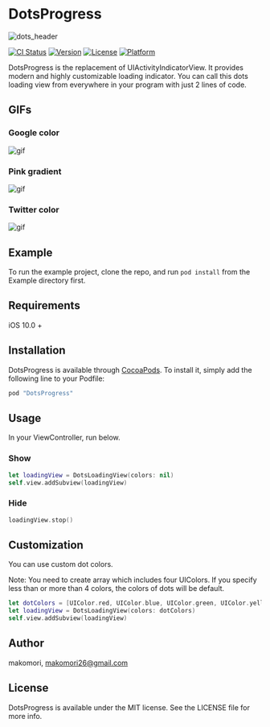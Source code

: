 # DotsProgress
![dots_header](https://github.com/makomori/DotsProgress/blob/master/dots_header.png "dots header")

[![CI Status](http://img.shields.io/travis/makomori/DotsProgress.svg?style=flat)](https://travis-ci.org/makomori/DotsProgress)
[![Version](https://img.shields.io/cocoapods/v/DotsProgress.svg?style=flat)](http://cocoapods.org/pods/DotsProgress)
[![License](https://img.shields.io/cocoapods/l/DotsProgress.svg?style=flat)](http://cocoapods.org/pods/DotsProgress)
[![Platform](https://img.shields.io/cocoapods/p/DotsProgress.svg?style=flat)](http://cocoapods.org/pods/DotsProgress)

DotsProgress is the replacement of UIActivityIndicatorView. It provides modern and highly customizable loading indicator. You can call this dots loading view from everywhere in your program with just 2 lines of code.

## GIFs
### Google color
![gif](https://github.com/makomori/DotsProgress/blob/master/dots_google.gif "dots gif")

### Pink gradient
![gif](https://github.com/makomori/DotsProgress/blob/master/dots_pink.gif "pink gif")

### Twitter color
![gif](https://github.com/makomori/DotsProgress/blob/master/dots_twitter.gif "twitter gif")

## Example

To run the example project, clone the repo, and run `pod install` from the Example directory first.

## Requirements
iOS 10.0 + 

## Installation

DotsProgress is available through [CocoaPods](http://cocoapods.org). To install
it, simply add the following line to your Podfile:

```ruby
pod "DotsProgress"
```

## Usage
In your ViewController, run below.

### Show

```swift
let loadingView = DotsLoadingView(colors: nil)
self.view.addSubview(loadingView)
```

### Hide

```swift
loadingView.stop()
```

## Customization
You can use custom dot colors. 

Note: You need to create array which includes four UIColors. If you specify less than or more than 4 colors, the colors of dots will be default.

```swift
let dotColors = [UIColor.red, UIColor.blue, UIColor.green, UIColor.yellow]
let loadingView = DotsLoadingView(colors: dotColors)
self.view.addSubview(loadingView)
```

## Author

makomori, makomori26@gmail.com

## License

DotsProgress is available under the MIT license. See the LICENSE file for more info.
